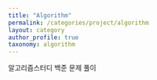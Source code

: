```yaml
---
title: "Algorithm"
permalink: /categories/project/algorithm
layout: category
author_profile: true
taxonomy: algorithm
---
```


알고리즘스터디 백준 문제 풀이

